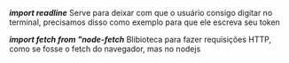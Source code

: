 ***import readline***
Serve para deixar com que o usuário consigo digitar no terminal, precisamos disso como exemplo para que ele escreva seu token

***import fetch from "node-fetch***
Blibioteca para fazer requisições HTTP, como se fosse o fetch do navegador, mas no nodejs